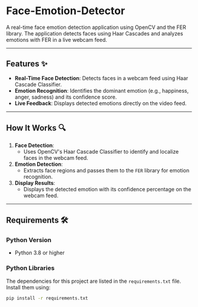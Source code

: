 # Face-Emotion-Detector

A real-time face emotion detection application using OpenCV and the FER library. The application detects faces using Haar Cascades and analyzes emotions with FER in a live webcam feed.

---

## Features ✨
- **Real-Time Face Detection**: Detects faces in a webcam feed using Haar Cascade Classifier.
- **Emotion Recognition**: Identifies the dominant emotion (e.g., happiness, anger, sadness) and its confidence score.
- **Live Feedback**: Displays detected emotions directly on the video feed.

---

## How It Works 🔍
1. **Face Detection**:
   - Uses OpenCV's Haar Cascade Classifier to identify and localize faces in the webcam feed.
2. **Emotion Detection**:
   - Extracts face regions and passes them to the `FER` library for emotion recognition.
3. **Display Results**:
   - Displays the detected emotion with its confidence percentage on the webcam feed.

---

## Requirements 🛠️

### Python Version
- Python 3.8 or higher

### Python Libraries
The dependencies for this project are listed in the `requirements.txt` file. Install them using:

```bash
pip install -r requirements.txt
```
